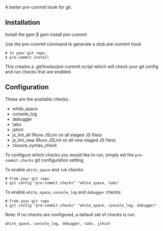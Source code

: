 A better pre-commit hook for git.

## Installation

Install the gem
    $ gem install pre-commit

Use the pre-commit command to generate a stub pre-commit hook

    # In your git repo
    $ pre-commit install

This creates a .git/hooks/pre-commit script which will check your git config and run checks that are enabled.

## Configuration

These are the available checks:

* white_space
* console_log
* debugger
* tabs
* jshint
* js\_lint\_all (Runs JSLint on all staged JS files)
* js\_lint\_new (Runs JSLint on all new staged JS files)
* closure\_syntax\_check

To configure which checks you would like to run, simply set the `pre-commit.checks` git configuration setting. 

To enable `white_space` and `tab` checks:

    # From your git repo
    $ git config "pre-commit.checks" "white_space, tabs"

To enable `white_space`, `console_log` and `debugger` checks:

    # From your git repo
    $ git config "pre-commit.checks" "white_space, console_log, debugger"

Note: If no checks are configured, a default set of checks is run:

    white_space, console_log, debugger, tabs, jshint
